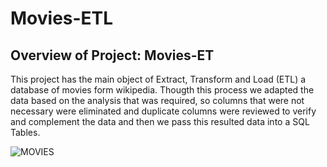 # Movies-ETL

## Overview of Project: Movies-ET

This project has the main object of Extract, Transform and Load (ETL) a database of movies form wikipedia. Thougth this process we adapted the data based on the analysis that was required, so columns that were not necessary were eliminated and duplicate columns were reviewed to verify and complement the data and then we pass this resulted data into a SQL Tables.

![MOVIES](https://image.freepik.com/vector-gratis/rollo-pelicula-realista-o-bobina_208581-845.jpg)